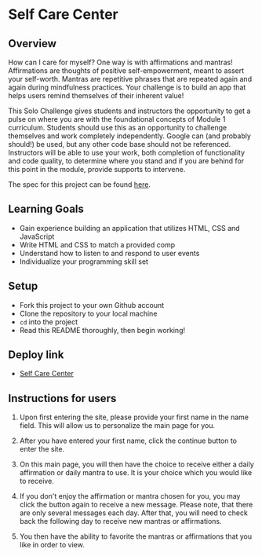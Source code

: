 # Self Care Center
## Overview
How can I care for myself? One way is with affirmations and mantras!
Affirmations are thoughts of positive self-empowerment, meant to assert your self-worth.
Mantras are repetitive phrases that are repeated again and again during mindfulness practices. Your challenge is to build an app that helps users remind themselves of their inherent value!

This Solo Challenge gives students and instructors the opportunity to get a pulse on where you are with the foundational concepts of Module 1 curriculum. Students should use this as an opportunity to challenge themselves and work completely independently. Google can (and probably should!) be used, but any other code base should not be referenced. Instructors will be able to use your work, both completion of functionality and code quality, to determine where you stand and if you are behind for this point in the module, provide supports to intervene.

The spec for this project can be found [here](https://frontend.turing.io/projects/module-1/self-care-center.html).

## Learning Goals

- Gain experience building an application that utilizes HTML, CSS and JavaScript
- Write HTML and CSS to match a provided comp
- Understand how to listen to and respond to user events
- Individualize your programming skill set

## Setup

- Fork this project to your own Github account
- Clone the repository to your local machine
- `cd` into the project
- Read this README thoroughly, then begin working!

## Deploy link
- [Self Care Center](https://michelecomfort.github.io/self-care-center/)

## Instructions for users

1. Upon first entering the site, please provide your first name in the name field. This will allow us to personalize the main page for you.

2. After you have entered your first name, click the continue button to enter the site.

3. On this main page, you will then have the choice to receive either a daily affirmation or daily mantra to use. It is your choice which you would like to receive.

4. If you don't enjoy the affirmation or mantra chosen for you, you may click the button again to receive a new message. Please note, that there are only several messages each day. After that, you will need to check back the following day to receive new mantras or affirmations.

5. You then have the ability to favorite the mantras or affirmations that you like in order to view.
